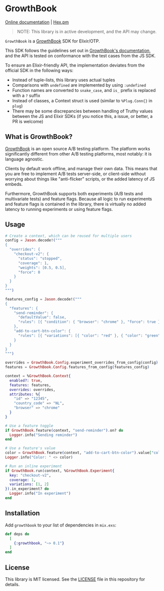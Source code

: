 # GrowthBook

[Online documentation](https://hexdocs.pm/growthbook) | [Hex.pm](https://hex.pm/packages/growthbook)

> NOTE: This library is in active development, and the API may change.

<!-- MDOC !-->

`GrowthBook` is a [GrowthBook](https://growthbook.org) SDK for Elixir/OTP.

This SDK follows the guidelines set out in [GrowthBook's documentation](https://docs.growthbook.io/lib/build-your-own), and the API is tested on conformance with the test cases from the JS SDK.

To ensure an Elixir-friendly API, the implementation deviates from the official SDK in the following ways:

- Instead of tuple-lists, this library uses actual tuples
- Comparisons with `undefined` are implemented by using `:undefined`
- Function names are converted to `snake_case`, and `is_` prefix is replaced with a `?` suffix
- Instead of classes, a Context struct is used (similar to `%Plug.Conn{}` in `plug`)
- There may be some discrepancies between handling of Truthy values between the JS and Elixir SDKs (if you notice this, a issue, or better, a PR is welcome)

## What is GrowthBook?

[GrowthBook](https://www.growthbook.io) is an open source A/B testing platform. The platform works
significantly different from other A/B testing platforms, most notably: it is language agnostic.

Clients by default work offline, and manage their own data. This means that you are free to
implement A/B tests server-side, or client-side without worrying about things like "anti-flicker"
scripts, or the added latency of JS embeds.

Furthermore, GrowthBook supports both experiments (A/B tests and multivariate tests) and feature
flags. Because all logic to run experiments and feature flags is contained in the library, there
is virtually no added latency to running experiments or using feature flags.

## Usage

```elixir
# Create a context, which can be reused for multiple users
config = Jason.decode!("""
{
  "overrides": {
    "checkout-v2": {
      "status": "stopped",
      "coverage": 1,
      "weights": [0.5, 0.5],
      "force": 0
    }
  }
}
""")

features_config = Jason.decode!("""
{
  "features": {
    "send-reminder": {
      "defaultValue": false,
      "rules": [{ "condition": { "browser": "chrome" }, "force": true }]
    },
    "add-to-cart-btn-color": {
      "rules": [{ "variations": [{ "color": "red" }, { "color": "green" }] }]
    }
  }
}
""")

overrides = GrowthBook.Config.experiment_overrides_from_config(config)
features = GrowthBook.Config.features_from_config(features_config)

context = %GrowthBook.Context{
  enabled?: true,
  features: features,
  overrides: overrides,
  attributes: %{
    "id" => "12345",
    "country_code" => "NL",
    "browser" => "chrome"
  }
}

# Use a feature toggle
if GrowthBook.feature(context, "send-reminder").on? do
  Logger.info("Sending reminder")
end

# Use a feature's value
color = GrowthBook.feature(context, "add-to-cart-btn-color").value["color"]
Logger.info("Color: " <> color)

# Run an inline experiment
if GrowthBook.run(context, %GrowthBook.Experiment{
  key: "checkout-v2",
  coverage: 1,
  variations: [1, 2]
}).in_experiment? do
  Logger.info("In experiment")
end
```

## Installation

Add `growthbook` to your list of dependencies in `mix.exs`:

```elixir
def deps do
  [
    {:growthbook, "~> 0.1"}
  ]
end
```

## License

This library is MIT licensed. See the
[LICENSE](https://raw.github.com/jeroenvisser101/growthbook/main/LICENSE)
file in this repository for details.

